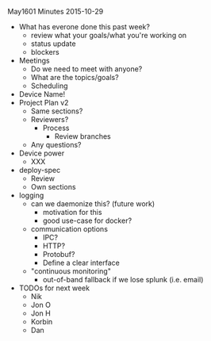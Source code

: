 May1601 Minutes 2015-10-29

* What has everone done this past week?
   * review what your goals/what you're working on
   * status update
   * blockers
* Meetings
    * Do we need to meet with anyone?
    * What are the topics/goals?
    * Scheduling
* Device Name!
* Project Plan v2
   * Same sections?
   * Reviewers?
      * Process
         * Review branches
   * Any questions?
* Device power
   * XXX
* deploy-spec
   * Review
   * Own sections
* logging
   * can we daemonize this? (future work)
      * motivation for this
      * good use-case for docker?
   * communication options
      * IPC?
      * HTTP?
      * Protobuf?
      * Define a clear interface
   * "continuous monitoring"
      * out-of-band fallback if we lose splunk (i.e. email)
* TODOs for next week
   * Nik
   * Jon O
   * Jon H
   * Korbin
   * Dan
